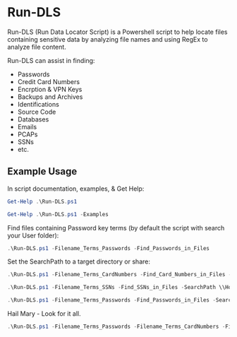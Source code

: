 Run-DLS
=======
Run-DLS (Run Data Locator Script) is a Powershell script to help locate files containing sensitive data by analyzing file names and using RegEx to analyze file content. 

Run-DLS can assist in finding: 
  * Passwords
  * Credit Card Numbers
  * Encrption & VPN Keys
  * Backups and Archives
  * Identifications
  * Source Code 
  * Databases
  * Emails
  * PCAPs
  * SSNs
  * etc.

## Example Usage 
In script documentation, examples, & Get Help:
```Powershell
Get-Help .\Run-DLS.ps1
```
```Powershell
Get-Help .\Run-DLS.ps1 -Examples
```

Find files containing Password key terms (by default the script with search your User folder):
```Powershell
.\Run-DLS.ps1 -Filename_Terms_Passwords -Find_Passwords_in_Files
```

Set the SearchPath to a target directory or share: 
```Powershell
.\Run-DLS.ps1 -Filename_Terms_CardNumbers -Find_Card_Numbers_in_Files -SearchPath C:\Users\
```
```Powershell
.\Run-DLS.ps1 -Filename_Terms_SSNs -Find_SSNs_in_Files -SearchPath \\HostName\C$\Users\
```
```Powershell
.\Run-DLS.ps1 -Filename_Terms_Passwords -Find_Passwords_in_Files -SearchPath \\ServerName\SMB_Share\Path\
```
Hail Mary - Look for it all. 
```Powershell 
.\Run-DLS.ps1 -Filename_Terms_Passwords -Filename_Terms_CardNumbers -Filename_Terms_SSNs -Filename_Terms_IDs -Filename_Terms_VPN_Keys -Filename_Terms_Encryption_Keys -Filename_Terms_Interesting -Filename_Terms_Network_Docs -Filename_Terms_Schematics -File_Extensions_Source_Code -File_Extensions_RDP_Files -File_Extensions_Password_DBs -File_Extensions_Email -File_Extensions_PCAPs -File_Extensions_Backups -File_Extensions_DBs -File_Extensions_Archives -File_Extensions_Logs -File_Extensions_MobleApps -Find_Passwords_in_Files -Find_Card_Numbers_in_Files -Find_SSNs_in_Files -SearchPath \\ServerName\SMB_Share\Path\
```
